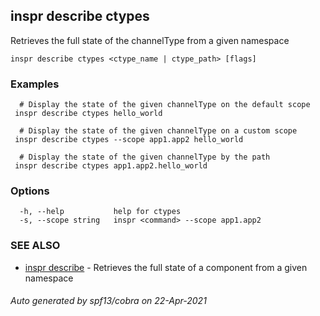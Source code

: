 ## inspr describe ctypes

Retrieves the full state of the channelType from a given namespace

```
inspr describe ctypes <ctype_name | ctype_path> [flags]
```

### Examples

```
  # Display the state of the given channelType on the default scope
 inspr describe ctypes hello_world

  # Display the state of the given channelType on a custom scope
 inspr describe ctypes --scope app1.app2 hello_world

  # Display the state of the given channelType by the path
 inspr describe ctypes app1.app2.hello_world

```

### Options

```
  -h, --help           help for ctypes
  -s, --scope string   inspr <command> --scope app1.app2
```

### SEE ALSO

* [inspr describe](inspr_describe.md)	 - Retrieves the full state of a component from a given namespace

###### Auto generated by spf13/cobra on 22-Apr-2021
